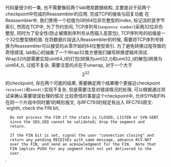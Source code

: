 代码量很少的一集, 也不需要像前两个lab嗯抠数据结构, 主要是对于前两个checkpoint中完成的Reassembler的应用, 完成TCP的接收与回复功能
在Reassembler中, 我们使用一个初值为0的64位非负整型的index, 标记流的首字节索引, 然而在TCP中, 为了节约空间, TCP序列号(`sequence number`)采用32位非负整型, 同时为了安全性(防止被猜到序列号从而插入恶意包), TCP序列号的初值是一个32位整型随机值. 在将数据片段送入Reassembler的时候, 需要将TCP序列号转换为Reassembler可以接受的从零开始的64位整型索引. 为了避免转换过程导致的奇怪错误, lab贴心的抽象了一个Wrap32类方便我们编写转换逻辑并测试. Wrap32内部需要实现uint64_t的打包(转换为uint32_t)和uint32_t的解包(转换为uint64_t), 过程不复杂, 需要注意的点在于unwrap, 对于一个大于$$2^{32}$$的checkpoint, 存在两个可能的结果, 需要确定两个结果哪个更接近checkpoint
`receive()`和`send()`实现不复杂, 但是需要注意对错误情况的处理, 可以根据通过测试来确认需要错误处理的情况
比较奇怪的事是这个checkpoint中, 允许SYN和FIN在同一个片段中同时置1的畸形报文, 与RFC793的规定有出入
RFC793原文:
`eighth, check the FIN bit,

      Do not process the FIN if the state is CLOSED, LISTEN or SYN-SENT
      since the SEG.SEQ cannot be validated; drop the segment and
      return.

      If the FIN bit is set, signal the user "connection closing" and
      return any pending RECEIVEs with same message, advance RCV.NXT
      over the FIN, and send an acknowledgment for the FIN.  Note that
      FIN implies PUSH for any segment text not yet delivered to the
      user.
`
